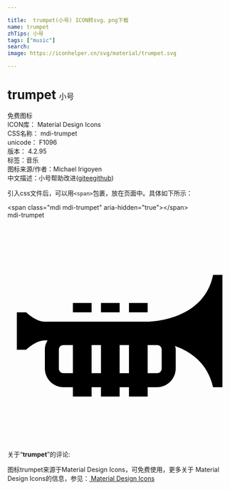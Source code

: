 ```yaml
---

title:  trumpet(小号) ICON转svg、png下载
name: trumpet
zhTips: 小号
tags: ["music"]
search: 
image: https://iconhelper.cn/svg/material/trumpet.svg

---
```


# trumpet  <small style="font-size: 60%;font-weight: 100">小号</small>


<div class="detail-page">
<p>
<span><span class="badge-success badge">免费图标</span> </span>
<br/>
<span>
ICON库：
<span class="badge-secondary badge">Material Design Icons</span> 
</span>
<br/>
<span>
CSS名称：
<span class="badge-secondary badge">mdi-trumpet</span> 
</span>
<br/>
<span>
unicode：
<span class="badge-secondary badge">F1096</span> 
<copy-btn content='F1096' btn-title=""></copy-btn>
<copy-btn :content='String.fromCodePoint(parseInt("F1096", 16))' btn-title="复制U"></copy-btn>
</span>
<br/>
<span>
版本：
<span class="badge-secondary badge">4.2.95</span> 
</span><br/><span>标签：<span class="badge-light badge"><router-link to="/tags/music.html">音乐</router-link></span></span>
<br/>
<span>图标来源/作者：<span class="badge-light badge">Michael Irigoyen</span></span> 
<br/>
<span class="zh-detail">中文描述：<span class="badge-primary badge">小号</span><span class="help-link"><span>帮助改进</span>(<a href="https://gitee.com/liuwave/icon-helper/edit/master/json/material/trumpet.json" target="_blank" rel="noopener noreferrer">gitee</a><a href="https://github.com/liuwave/icon-helper/edit/master/json/material/trumpet.json" target="_blank" rel="noopener noreferrer">github</a></span>)</span><br/>
</p>
</div>
<div class="alert alert-dark">
  <i class="mdi mdi-trumpet mdi-48px"></i>
  <i class="mdi mdi-trumpet mdi-36px"></i>
  <i class="mdi mdi-trumpet mdi-24px"></i>
  <i class="mdi mdi-trumpet mdi-18px"></i>
</div>
<div>
  <p>引入css文件后，可以用<code>&lt;span&gt;</code>包裹，放在页面中。具体如下所示：    
  </p>
  <div class="alert alert-primary" style="font-size: 14px">
    &lt;span class="mdi mdi-trumpet" aria-hidden="true"&gt;&lt;/span&gt;
    <copy-btn content='<span class="mdi mdi-trumpet" aria-hidden="true"></span>'></copy-btn>
  </div>
  <div class="alert alert-secondary">
    <i class="mdi mdi-trumpet"
    style="font-size: 24px"
    aria-hidden="true"></i> mdi-trumpet
    <copy-btn content="mdi-trumpet" btn-title="复制图标名称"></copy-btn>
  </div>
</div>
<div id="svg" class="svg-wrap">
<svg xmlns="http://www.w3.org/2000/svg" viewBox="0 0 24 24"><path d="M22 6C21 11 15 11 15 11H4C3 11 2 10 2 10H1V14H2C2 14 3 13 4 13H4.3C4.1 13.3 4 13.6 4 14V16C4 17.1 4.9 18 6 18H7V19H9V18H10V19H12V18H13V19H15V18H16C17.1 18 18 17.1 18 16V14C18 13.9 18 13.7 17.9 13.6C19.6 14.2 21.4 15.4 22 18H23V6H22M6 16.5C5.7 16.5 5.5 16.3 5.5 16V14C5.5 13.7 5.7 13.5 6 13.5H7V16.5H6M9 16.5V13.5H10V16.5H9M12 16.5V13.5H13V16.5H12M16.5 16C16.5 16.3 16.3 16.5 16 16.5H15V13.5H16C16.3 13.5 16.5 13.7 16.5 14V16M9 10H7V9H9V10M12 10H10V9H12V10M15 10H13V9H15V10Z" /></svg>
</div>
<detail full-name='mdi-trumpet'></detail>
<div class="icon-detail__container">
<p>关于“<b>trumpet</b>”的评论:</p>
</div>
<Vssue title="关于“trumpet”的评论" />    
<div><p>图标trumpet来源于Material Design Icons，可免费使用，更多关于 Material Design Icons的信息，参见：<a target="_blank" href="https://iconhelper.cn/material.html"> Material Design Icons</a>
</p></div>
